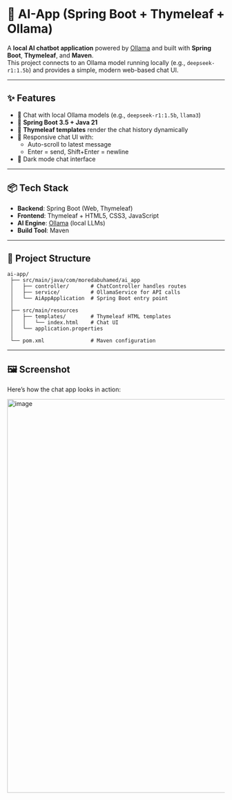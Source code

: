 # 💬 AI-App (Spring Boot + Thymeleaf + Ollama)

A **local AI chatbot application** powered by [Ollama](https://ollama.ai) and built with **Spring Boot**, **Thymeleaf**, and **Maven**.  
This project connects to an Ollama model running locally (e.g., `deepseek-r1:1.5b`) and provides a simple, modern web-based chat UI.

---

## ✨ Features
- 🔹 Chat with local Ollama models (e.g., `deepseek-r1:1.5b`, `llama3`)
- 🔹 **Spring Boot 3.5 + Java 21**
- 🔹 **Thymeleaf templates** render the chat history dynamically
- 🔹 Responsive chat UI with:
  - Auto-scroll to latest message
  - Enter = send, Shift+Enter = newline
- 🔹 Dark mode chat interface

---

## 📦 Tech Stack
- **Backend**: Spring Boot (Web, Thymeleaf)
- **Frontend**: Thymeleaf + HTML5, CSS3, JavaScript
- **AI Engine**: [Ollama](https://ollama.ai) (local LLMs)
- **Build Tool**: Maven

---
## 📂 Project Structure

```
ai-app/
 ├── src/main/java/com/moredabuhamed/ai_app
 │   ├── controller/       # ChatController handles routes
 │   ├── service/          # OllamaService for API calls
 │   └── AiAppApplication  # Spring Boot entry point
 │
 ├── src/main/resources
 │   ├── templates/        # Thymeleaf HTML templates
 │   │   └── index.html    # Chat UI
 │   └── application.properties
 │
 └── pom.xml               # Maven configuration
```
---
## 🖼️ Screenshot

Here’s how the chat app looks in action:

<img width="957" height="911" alt="image" src="https://github.com/user-attachments/assets/f2c96a24-fb52-47b6-919e-f02c76711e45" />

